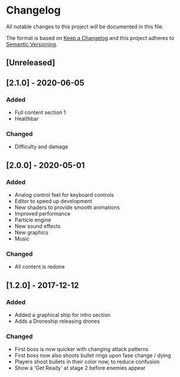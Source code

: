 # Changelog

All notable changes to this project will be documented in this file.

The format is based on [Keep a Changelog](http://keepachangelog.com/en/1.0.0/)
and this project adheres to [Semantic Versioning](http://semver.org/spec/v2.0.0.html).

## [Unreleased]

## [2.1.0] - 2020-06-05
### Added
- Full content section 1
- Healthbar

### Changed
- Difficulty and damage

## [2.0.0] - 2020-05-01
### Added
- Analog control feel for keyboard controls
- Editor to speed up development
- New shaders to provide smooth animations
- Improved performance
- Particle engine
- New sound effects
- New graphics
- Music

### Changed
- All content is redone

## [1.2.0] - 2017-12-12
### Added
- Added a graphical ship for intro section
- Adds a Droneship releasing drones

### Changed
- First boss is now quicker with changing attack patterns
- First boss now also shoots bullet rings upon fase change / dying
- Players shoot bullets in their color now, to reduce confusion
- Show a 'Get Ready' at stage 2 before enemies appear
